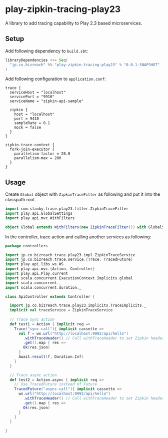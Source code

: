 play-zipkin-tracing-play23
========

A library to add tracing capability to Play 2.3 based microservices.

## Setup

Add following dependency to `build.sbt`:

```scala
libraryDependencies ++= Seq(
  "jp.co.bizreach" %% "play-zipkin-tracing-play23" % "0.0.1-SNAPSHOT"
)
```

Add following configuration to `application.conf`:

```
trace {
  serviceHost = "localhost"
  servicePort = "9910"
  serviceName = "zipkin-api-sample"

  zipkin {
    host = "localhost"
    port = 9410
    sampleRate = 0.1
    mock = false
  }
}

zipkin-trace-context {
  fork-join-executor {
    parallelism-factor = 20.0
    parallelism-max = 200
  }
}
```

## Usage

Create `Global` object with `ZipkinTraceFilter` as following and put it into the classpath root.

```scala
import com.stanby.trace.play23.filter.ZipkinTraceFilter
import play.api.GlobalSettings
import play.api.mvc.WithFilters

object Global extends WithFilters(new ZipkinTraceFilter()) with GlobalSettings
```

In the controller, trace action and calling another services as following:


```scala
package controllers

import jp.co.bizreach.trace.play23.impl.ZipkinTraceService
import jp.co.bizreach.trace.service.{Trace, TracedFuture}
import play.api.libs.ws.WS
import play.api.mvc.{Action, Controller}
import play.api.Play.current
import scala.concurrent.ExecutionContext.Implicits.global
import scala.concurrent._
import scala.concurrent.duration._

class ApiController extends Controller {

  import jp.co.bizreach.trace.play23.implicits.TraceImplicits._
  implicit val traceService = ZipkinTraceService
  
  // Trace sync action
  def test1 = Action { implicit req =>
    Trace("sync-call"){ implicit cassette =>
      val f = ws.url("http://localhost:9992/api/hello")
        .withTraceHeader() // Call withTraceHeader to set Zipkin headers
        .get().map { res =>
        Ok(res.json)
      }
      Await.result(f, Duration.Inf)
    }
  }

  // Trace async action
  def test2 = Action.async { implicit req =>
    // Use TracedFuture instead of Future
    TracedFuture("async-call"){ implicit cassette =>
      ws.url("http://localhost:9992/api/hello")
        .withTraceHeader() // Call withTraceHeader to set Zipkin headers
        .get().map { res =>
        Ok(res.json)
      }
    }
  }
  
}
```
